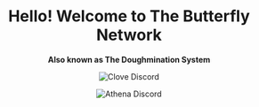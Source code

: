 <div align="center">
  <h1>Hello! Welcome to The Butterfly Network</h1>
  <p><b>Also known as The Doughmination System</b></p>
  
  ![Clove Discord](https://status.butterfly-network.win/api/user/1025770042245251122?aboutMe=Founder+of+the+Butterfly+Network%E2%84%A2%0AWife+to+Zoey%0AGirlfriend+to+Eilza%0AMother+to+Aria%2C+Angel+%26+Nytrix&theme=nitroDark&primaryColor=aaff4e&accentColor=ff44da&width=350)

  ![Athena Discord](https://status.butterfly-network.win/api/user/1394668171415523351?aboutMe=Proud+syster+of+Clove+%28%40estrogenhrt%29%0AWriting+a+book...%0ALover+of+loud+tunes%2C+literature+%26+pixel+blocks%2C+just+a+trans+gamer+girl+vibing+through+the+chaos&theme=nitroDark&primaryColor=2770e3&accentColor=0e203d&width=700)
</div>

